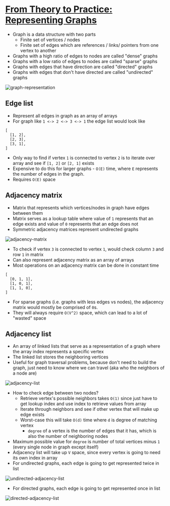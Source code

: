 # [From Theory to Practice: Representing Graphs](https://medium.com/basecs/from-theory-to-practice-representing-graphs-cfd782c5be38)

* Graph is a data structure with two parts
  * Finite set of vertices / nodes
  * Finite set of edges which are references / links/ pointers from one vertex to another
* Graphs with a high ratio of edges to nodes are called "dense" graphs
* Graphs with a low ratio of edges to nodes are called "sparse" graphs
* Graphs with edges that have direction are called "directed" graphs
* Graphs with edges that don't have directed are called "undirected" graphs

![graph-representation](https://cdn-images-1.medium.com/max/800/1*J9U-CK1N6X7WBAnz_m04SQ.jpeg)

## Edge list

* Represent all edges in graph as an array of arrays
* For graph like `1 <-> 2 <-> 3 <-> 1` the edge list would look like

```text
[
  [1, 2],
  [2, 3],
  [3, 1],
]
```

* Only way to find if vertex `1` is connected to vertex `2` is to iterate over array and see if `[1, 2]` or `[2, 1]` exists
* Expensive to do this for larger graphs - `O(E)` time, where `E` represents the number of edges in the graph.
* Requires `O(E)` space

## Adjacency matrix

* Matrix that represents which vertices/nodes in graph have edges between them
* Matrix serves as a lookup table where value of `1` represents that an edge exists and value of `0` represents that an edge does not
* Symmetric adjacency matrices represent undirected graphs

![adjacency-matrix](https://cdn-images-1.medium.com/max/600/1*bllOr7NiKf4YbNtqg1cEqA.jpeg)

* To check if vertex `3` is connected to vertex `1`, would check column `3` and row `1` in matrix
* Can also represent adjacency matrix as an array of arrays
* Most operations on an adjacency matrix can be done in constant time

```text
[
  [0, 1, 1],
  [1, 0, 1],
  [1, 1, 0],
]
```

* For sparse graphs (i.e. graphs with less edges vs nodes), the adjacency matrix would mostly be comprised of `0`s.
* They will always require `O(V^2)` space, which can lead to a lot of "wasted" space

## Adjacency list

* An array of linked lists that serve as a representation of a graph where the array index represents a specific vertex
* The linked list stores the neighboring vertices
* Useful for graph traversal problems, because don't need to build the graph, just need to know where we can travel (aka who the neighbors of a node are)

![adjacency-list](https://cdn-images-1.medium.com/max/800/1*XPH-Z7fBfBT1mEcN03FOJA.jpeg)

* How to check edge between two nodes?
  * Retrieve vertex's possible neighbors takes `O(1)` since just have to get lookup index and use index to retrieve values from array
  * Iterate through neighbors and see if other vertex that will make up edge exists
  * Worst-case this will take `O(d)` time where `d` is degree of matching vertex
    * `degree` of a vertex is the number of edges that it has, which is also the number of neighboring nodes
* Maximum possible value for `degree` is number of total vertices minus `1` (every single node in graph except itself)
* Adjacency list will take up `V` space, since every vertex is going to need its own index in array
* For undirected graphs, each edge is going to get represented twice in list

![undirected-adjacency-list](https://cdn-images-1.medium.com/max/600/1*OuGzFyh22HxjzqLUyNsHDA.jpeg)

* For directed graphs, each edge is going to get represented once in list

![directed-adjacency-list](https://cdn-images-1.medium.com/max/600/1*wBqdISORWCjHLqf9qZ_N-A.jpeg)

